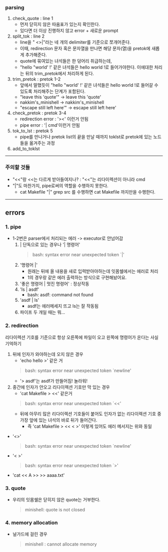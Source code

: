 ### parsing
1. check_quote : line 1
	- 먼저 닫히지 않은 따옴표가 있는지 확인한다.
	- 있다면 더 이상 진행하지 않고 error + 새로운 prompt
2. split_tok :  line 2
	- line을 " <>|"라는 네 개의 delimiter를 기준으로 쪼개어준다.
	- 이때, redirection 문자 혹은 문자열을 만나면 해당 문자(열)을 pretok에 새롭게 추가해준다.
	- quote에 묶여있는 녀석들은 한 덩어리 취급하는데,
	- "hello "world' !' 같은 녀석들은 hello world !로 들어가야한다. 이에대한 처리는 뒤의 trim_pretok에서 처리하게 된다.
3. trim_pretok : pretok 1-2
	- 앞에서 말했듯이 "hello "world' !' 같은 녀석들은 hello world !로 들어갈 수 있도록 처리해주는 단계가 포함된다.
	- "leave this 'quote'" -> leave this 'quote'
	- nakkim\'s_minishell -> nakkim's_minishell
	- "escape still left here\'" -> escape still left here\' 
4. check_pretok : pretok 3-4
	- redirection error : '><' 이런거 안됨
	- pipe error : '| cmd'이런거 안됨
5. tok_to_lst : pretok 5
	- pipe를 만나거나 pretok list의 끝을 만날 때까지 toklst로 pretok에 있는 노드들을 옮겨주는 과정
6. add_to_toklst


---
### 주의할 것들
- "<<"랑 <<는 다르게 받아들여지나? : "<<"는 리다이렉션이 아니라 cmd
- "|"도 마찬가지, pipe로써의 역할을 수행하지 못한다.
	- cat Makefile "|" grep src 를 수행하면 cat Makefile 까지만을 수행한다.

---
## errors

### 1. pipe
- 1-2번은 parser에서 처리되는 에러 -> executor로 안넘어감
	1. | 단독으로 있는 경우나 '| 명령어'
		> bash: syntax error near unexpected token `|'
	2. '명령어 |'
		- 원래는 뒤에 올 내용을 새로 입력받아야하는데 잇몸쉘에서는 에러로 처리
		- 1의 경우랑 같은 에러 출력하는 방식으로 구현해놨어요.
	3. '좋은 명령어 | 멋진 명령어'	: 정상작동
	4. 'ls | asdf'
		- bash: asdf: command not found
	5. 'asdf | ls'
		- asdf는 에러메세지 뜨고 ls는 잘 작동됨
	6. 파이프 두 개일 때는 뭐... 

### 2. redirection
리다이렉션 기호를 기준으로 항상 오른쪽에 파일이 오고 왼쪽에 명령어가 온다는 사실 기억하기
1. 뒤에 인자가 와야하는데 오지 않은 경우
	- 'echo hello >' 같은 거
	> bash: syntax error near unexpected token `newline'
	- '> asdf'는 asdf가 만들어짐! 놀라워!
2. 중간에 인자가 안오고 리다이렉션 기호만 막 있는 경우
	- 'cat Makefile > <<' 같은거
	> bash: syntax error near unexpected token `<<'
	- 뒤에 아무리 많은 리다이렉션 기호들이 붙어도 인자가 없는 리다이렉션 기호 중 가장 앞에 있는 녀석의 바로 뒤가 들어간다.
		- 즉 'cat Makefile > << < >' 이렇게 있어도 에러 메서지는 위와 동일
- '<>'
	> bash: syntax error near unexpected token `newline'
- '< >'
	> bash: syntax error near unexpected token `>' 
- 'cat << A >> >> aaaa.txt'

### 3. quote
- 우리의 잇몸쉘은 닫히지 않은 quote는 거부한다.
	> minishell: quote is not closed 
### 4. memory allocation
- 널가드에 걸린 경우
	> minishell : cannot allocate memory
